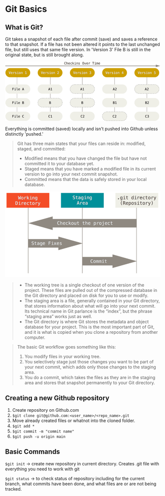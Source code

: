 # **Git Basics**
## **What is Git?**
Git takes a snapshot of each file after commit (save) and saves a reference to that snapshot. If a file has not been altered it points to the last unchanged file, but still uses that same file version. In 'Version 3' File B is still in the original state, but is still brought along. 

![image](./images/git_storage.png "From Git-scm book")

Everything is committed (saved) locally and isn't pushed into Github unless distinctly 'pushed.'


>Git has three main states that your files can reside in: modified, staged, and committed:
>* Modified means that you have changed the file but have not committed it to your database yet.
>* Staged means that you have marked a modified file in its current version to go into your next commit snapshot.
>* Committed means that the data is safely stored in your local database.

![image](./images/stages.png)

>* The working tree is a single checkout of one version of the project. These files are pulled out of the compressed database in the Git directory and placed on disk for you to use or modify.
>* The staging area is a file, generally contained in your Git directory, that stores information about what will go into your next commit. Its technical name in Git parlance is the “index”, but the phrase “staging area” works just as well.
>* The Git directory is where Git stores the metadata and object database for your project. This is the most important part of Git, and it is what is copied when you clone a repository from another computer.

>The basic Git workflow goes something like this:
>1. You modify files in your working tree.
>2. You selectively stage just those changes you want to be part of your next commit, which adds only those changes to the staging area.
>3. You do a commit, which takes the files as they are in the staging area and stores that snapshot permanently to your Git directory.


## **Creating a new Github repository**
1. Create repository on Github.com
2. `$git clone git@github.com:<user_name>/<repo_name>.git`
3. Move already created files or whatnot into the cloned folder.
4. `$git add *`
5. `$git commit -m "commit name"`
6. `$git push -u origin main`

## **Basic Commands**
`$git init` -> create new repository in current directory. Creates .git file with everything you need to work with git

`$git status` -> to check status of repository including for the current branch, what commits have been done, and what files are or are not being tracked.